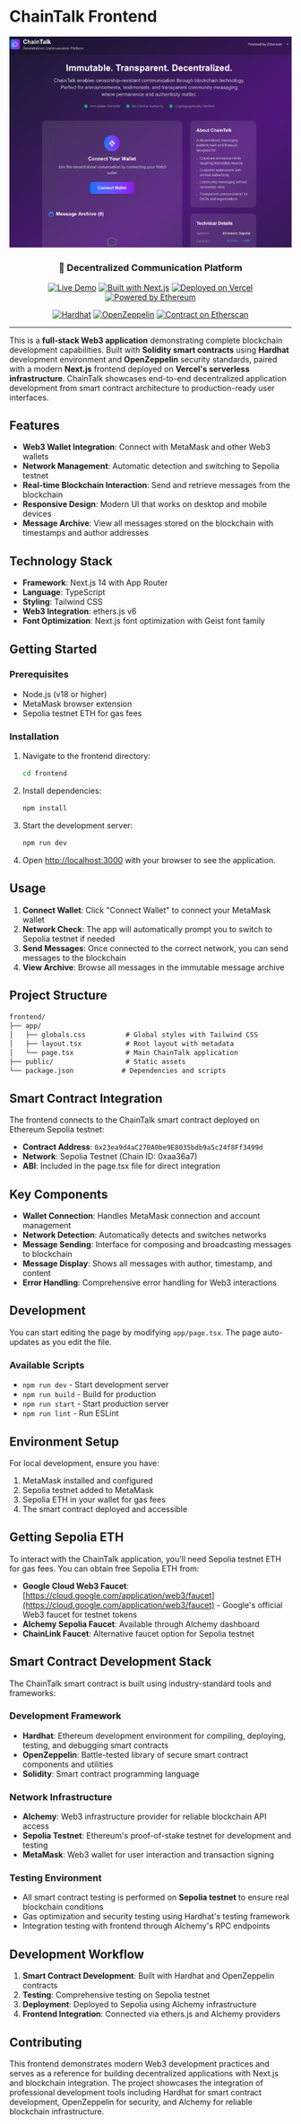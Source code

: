 # ChainTalk Frontend

<div align="center">

![ChainTalk Homepage](./git_readme_images/homepage_image.png)

<h3>🔗 Decentralized Communication Platform</h3>

[![Live Demo](https://img.shields.io/badge/🌐_Live_Demo-chaintalk.vercel.app-blue?style=for-the-badge)](https://chaintalk.vercel.app)
[![Built with Next.js](https://img.shields.io/badge/Built_with-Next.js-black?style=for-the-badge&logo=next.js)](https://nextjs.org)
[![Deployed on Vercel](https://img.shields.io/badge/Deployed_on-Vercel-black?style=for-the-badge&logo=vercel)](https://vercel.com)
[![Powered by Ethereum](https://img.shields.io/badge/Powered_by-Ethereum-627EEA?style=for-the-badge&logo=ethereum)](https://ethereum.org)

[![Hardhat](https://img.shields.io/badge/Built_with-Hardhat-FFF100?style=for-the-badge&logo=ethereum)](https://hardhat.org)
[![OpenZeppelin](https://img.shields.io/badge/Secured_by-OpenZeppelin-4E4E4E?style=for-the-badge)](https://openzeppelin.com)
[![Contract on Etherscan](https://img.shields.io/badge/📄_Contract-Etherscan-21325B?style=for-the-badge)](https://sepolia.etherscan.io/address/0x23ea9d4aC270A0be9E8035bdb9a5c24f8Ff3499d)

---

</div>

This is a **full-stack Web3 application** demonstrating complete blockchain development capabilities. Built with **Solidity smart contracts** using **Hardhat** development environment and **OpenZeppelin** security standards, paired with a modern **Next.js** frontend deployed on **Vercel's serverless infrastructure**. ChainTalk showcases end-to-end decentralized application development from smart contract architecture to production-ready user interfaces.

## Features

- **Web3 Wallet Integration**: Connect with MetaMask and other Web3 wallets
- **Network Management**: Automatic detection and switching to Sepolia testnet
- **Real-time Blockchain Interaction**: Send and retrieve messages from the blockchain
- **Responsive Design**: Modern UI that works on desktop and mobile devices
- **Message Archive**: View all messages stored on the blockchain with timestamps and author addresses

## Technology Stack

- **Framework**: Next.js 14 with App Router
- **Language**: TypeScript
- **Styling**: Tailwind CSS
- **Web3 Integration**: ethers.js v6
- **Font Optimization**: Next.js font optimization with Geist font family

## Getting Started

### Prerequisites

- Node.js (v18 or higher)
- MetaMask browser extension
- Sepolia testnet ETH for gas fees

### Installation

1. Navigate to the frontend directory:
   ```bash
   cd frontend
   ```

2. Install dependencies:
   ```bash
   npm install
   ```

3. Start the development server:
   ```bash
   npm run dev
   ```

4. Open [http://localhost:3000](http://localhost:3000) with your browser to see the application.

## Usage

1. **Connect Wallet**: Click "Connect Wallet" to connect your MetaMask wallet
2. **Network Check**: The app will automatically prompt you to switch to Sepolia testnet if needed
3. **Send Messages**: Once connected to the correct network, you can send messages to the blockchain
4. **View Archive**: Browse all messages in the immutable message archive

## Project Structure

```
frontend/
├── app/
│   ├── globals.css          # Global styles with Tailwind CSS
│   ├── layout.tsx           # Root layout with metadata
│   └── page.tsx             # Main ChainTalk application
├── public/                  # Static assets
└── package.json            # Dependencies and scripts
```

## Smart Contract Integration

The frontend connects to the ChainTalk smart contract deployed on Ethereum Sepolia testnet:

- **Contract Address**: `0x23ea9d4aC270A0be9E8035bdb9a5c24f8Ff3499d`
- **Network**: Sepolia Testnet (Chain ID: 0xaa36a7)
- **ABI**: Included in the page.tsx file for direct integration

## Key Components

- **Wallet Connection**: Handles MetaMask connection and account management
- **Network Detection**: Automatically detects and switches networks
- **Message Sending**: Interface for composing and broadcasting messages to blockchain
- **Message Display**: Shows all messages with author, timestamp, and content
- **Error Handling**: Comprehensive error handling for Web3 interactions

## Development

You can start editing the page by modifying `app/page.tsx`. The page auto-updates as you edit the file.

### Available Scripts

- `npm run dev` - Start development server
- `npm run build` - Build for production
- `npm run start` - Start production server
- `npm run lint` - Run ESLint

## Environment Setup

For local development, ensure you have:

1. MetaMask installed and configured
2. Sepolia testnet added to MetaMask
3. Sepolia ETH in your wallet for gas fees
4. The smart contract deployed and accessible

## Getting Sepolia ETH

To interact with the ChainTalk application, you'll need Sepolia testnet ETH for gas fees. You can obtain free Sepolia ETH from:

- **Google Cloud Web3 Faucet**: [https://cloud.google.com/application/web3/faucet](https://cloud.google.com/application/web3/faucet) - Google's official Web3 faucet for testnet tokens
- **Alchemy Sepolia Faucet**: Available through Alchemy dashboard
- **ChainLink Faucet**: Alternative faucet option for Sepolia testnet

## Smart Contract Development Stack

The ChainTalk smart contract is built using industry-standard tools and frameworks:

### Development Framework
- **Hardhat**: Ethereum development environment for compiling, deploying, testing, and debugging smart contracts
- **OpenZeppelin**: Battle-tested library of secure smart contract components and utilities
- **Solidity**: Smart contract programming language

### Network Infrastructure
- **Alchemy**: Web3 infrastructure provider for reliable blockchain API access
- **Sepolia Testnet**: Ethereum's proof-of-stake testnet for development and testing
- **MetaMask**: Web3 wallet for user interaction and transaction signing

### Testing Environment
- All smart contract testing is performed on **Sepolia testnet** to ensure real blockchain conditions
- Gas optimization and security testing using Hardhat's testing framework
- Integration testing with frontend through Alchemy's RPC endpoints

## Development Workflow

1. **Smart Contract Development**: Built with Hardhat and OpenZeppelin contracts
2. **Testing**: Comprehensive testing on Sepolia testnet
3. **Deployment**: Deployed to Sepolia using Alchemy infrastructure
4. **Frontend Integration**: Connected via ethers.js and Alchemy providers


## Contributing

This frontend demonstrates modern Web3 development practices and serves as a reference for building decentralized applications with Next.js and blockchain integration. The project showcases the integration of professional development tools including Hardhat for smart contract development, OpenZeppelin for security, and Alchemy for reliable blockchain infrastructure.

